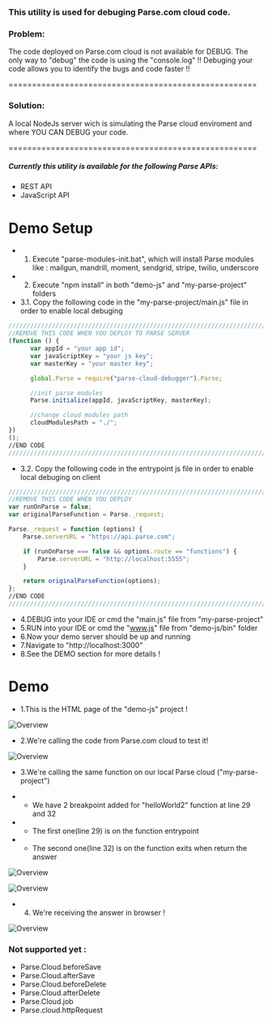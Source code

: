 ### This utility is used for debuging Parse.com cloud code.



### Problem:
The code deployed on Parse.com cloud is not available for DEBUG. The only way to "debug" the code is using the "console.log" !! Debuging your code allows you to identify the bugs and code faster !!

=====================================================

### Solution:
A local NodeJs server wich is simulating the Parse cloud enviroment and where YOU CAN DEBUG your code.

=====================================================

##### Currently this utility is available for the following Parse APIs:
* REST API
* JavaScript API

Demo Setup
=====================================================
* 1. Execute "parse-modules-init.bat", which will install Parse modules like : mailgun, mandrill, moment, sendgrid, stripe, twilio, underscore
* 2. Execute "npm install" in both "demo-js" and "my-parse-project" folders
* 3.1. Copy the following code in the "my-parse-project/main.js" file in order to enable local debuging 
```javascript
///////////////////////////////////////////////////////////////////////////
//REMOVE THIS CODE WHEN YOU DEPLOY TO PARSE SERVER
(function () {
      var appId = "your app id";
      var javaScriptKey = "your js key";
      var masterKey = "your master key";

      global.Parse = require("parse-cloud-debugger").Parse;

      //init parse modules
      Parse.initialize(appId, javaScriptKey, masterKey);

      //change cloud modules path
      cloudModulesPath = "./";
})
();
//END CODE
///////////////////////////////////////////////////////////////////////////
  ```

* 3.2. Copy the following code in the entrypoint js file in order to enable local debuging on client 
```javascript
///////////////////////////////////////////////////////////////////////////
//REMOVE THIS CODE WHEN YOU DEPLOY 
var runOnParse = false;
var originalParseFunction = Parse._request;

Parse._request = function (options) {
    Parse.serverURL = "https://api.parse.com";

    if (runOnParse === false && options.route == "functions") {
        Parse.serverURL = "http://localhost:5555";
    }

    return originalParseFunction(options);
};
//END CODE
///////////////////////////////////////////////////////////////////////////
  ```

* 4.DEBUG into your IDE or cmd the "main.js" file from "my-parse-project"
* 5.RUN into your IDE or cmd the "www.js" file from "demo-js/bin" folder
* 6.Now your demo server should be up and running
* 7.Navigate to "http://localhost:3000"
* 8.See the DEMO section for more details !

Demo
=====================================================
* 1.This is the HTML page of the "demo-js" project !

![Overview](https://github.com/mariusciocan/parse-cloud-debugger/blob/master/demo-js/public/images/demo-first-screen.png?raw=true "Demo")

* 2.We're calling the code from Parse.com cloud to test it! 

![Overview](https://github.com/mariusciocan/parse-cloud-debugger/blob/master/demo-js/public/images/demo-loading-parse.png?raw=true "Parse calls")

* 3.We're calling the same function on our local Parse cloud ("my-parse-project")

* * We have 2 breakpoint added for "helloWorld2" function at line 29 and 32

* * The first one(line 29) is on the function entrypoint

* * The second one(line 32) is on the function exits when return the answer


![Overview](https://github.com/mariusciocan/parse-cloud-debugger/blob/master/demo-js/public/images/demo-loading-local.png?raw=true "Local Parse call")


![Overview](https://github.com/mariusciocan/parse-cloud-debugger/blob/master/demo-js/public/images/demo-loading-local-response.png?raw=true "Local Parse response")


* 4. We're receiving the answer in browser ! 


![Overview](https://github.com/mariusciocan/parse-cloud-debugger/blob/master/demo-js/public/images/demo-loading-local-demo.png?raw=true "Done")


### Not supported yet :
* Parse.Cloud.beforeSave
* Parse.Cloud.afterSave
* Parse.Cloud.beforeDelete
* Parse.Cloud.afterDelete
* Parse.Cloud.job
* Parse.cloud.httpRequest
